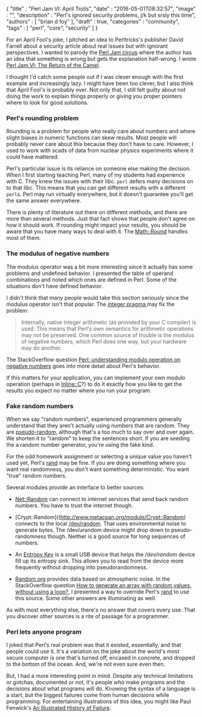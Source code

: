 {
   "title" : "Perl Jam VI: April Trolls",
   "date" : "2016-05-01T08:32:57",
   "image" : "",
   "description" : "Perl's ignored security problems, j/k but srsly this time",
   "authors" : [
      "brian d foy"
   ],
   "draft" : true,
   "categories" : "community",
   "tags" : [
      "perl",
      "core",
      "security"
   ]
}

For an April Fool's joke, I pitched an idea to Perltricks's publisher David Farrell about a security article about real issues but with ignorant perspectives. I wanted to parody the [Perl Jam circus](http://perltricks.com/article/netanel-rubins-perljam-circus/) where the author has an idea that something is wrong but gets the explanation half-wrong. I wrote [Perl Jam VI: The Return of the Camel](http://perltricks.com/article/perl-jam-iv-return-of-the-camel/).

I thought I'd catch some people out if I was clever enough with the first example and increasingly lazy. I might have been too clever, but I also think that April Fool's is probably over. Not only that, I still felt guilty about not doing the work to explain things properly or giving you proper pointers where to look for good solutions.

### Perl's rounding problem

Rounding is a problem for people who really care about numbers and where slight biases in numeric functions can skew results. Most people will probably never care about this because they don't have to care. However, I used to work with scads of data from nuclear physics experiments where it could have mattered.

Perl's particular issue is its reliance on someone else making the decision. When I first starting teaching Perl, many of my students had experience with C. They knew the issues with their libc. `perl` defers many decisions on to that libc. This means that you can get different results with a different `perl`s. Perl may run virtually everywhere, but it doesn't guarantee you'll get the same answer everywhere.

There is plenty of literature out there on different methods, and there are more than several methods. Just that fact shows that people don't agree on how it should work. If rounding might impact your results, you should be aware that you have many ways to deal with it. The [Math::Round](http://www.metacpan.org/module/Math::Round) handles most of them.

### The modulus of negative numbers

The modulus operator was a bit more interesting since it actually has some problems and undefined behavior. I presented the table of operand combinations and noted which ones are defined in Perl. Some of the situations don't have defined behavior.

I didn't think that many people would take this section seriously since the modulus operator isn't that popular. The [integer pragma ](http://perldoc.perl.org/integer.html) may fix the problem:

> Internally, native integer arithmetic (as provided by your C compiler) is used. This means that Perl's own semantics for arithmetic operations may not be preserved. One common source of trouble is the modulus of negative numbers, which Perl does one way, but your hardware may do another.

The StackOverflow question [Perl: understanding modulo operation on negative numbers](https://stackoverflow.com/questions/20691861/perl-understanding-modulo-operation-on-negative-numbers-e-g-103/32090446#32090446) goes into more detail about Perl's behavior.

If this matters for your application, you can implement your own modulo operation (perhaps in [Inline::C](http://www.metacpan.org/module/Inline::C)?) to do it exactly how you like to get the results you expect no matter where you run your program.

### Fake random numbers

When we say "random numbers", experienced programmers generally understand that they aren't actually using numbers that are random. They are [pseudo-random](https://www.random.org/randomness/), although that's a too much to say over and over again. We shorten it to "random" to keep the sentences short. If you are seeding the a random number generator, you're using the fake kind.

For the odd homework assignment or selecting a unique value you haven't used yet, Perl's [rand](http://perldoc.perl.org/functions/rand.html) may be fine. If you are doing something where you want real randomness, you don't want something deterministic. You want "true" random numbers.

Several modules provide an interface to better sources:

* [Net::Random](http://www.metacpan.org/module/Net::Random) can connect to internet services that send back random numbers. You have to trust the internet though.

* [Crypt::Random]((http://www.metacpan.org/module/Crypt::Random) connects to the local [/dev/random](http://man7.org/linux/man-pages/man4/random.4.html). That uses environmental noise to generate bytes. The /dev/urandom device might drop down to pseudo-randomness though. Neither is a good source for long sequences of numbers.

* An [Entropy Key](http://www.entropykey.co.uk) is a small USB device that helps the _/dev/random_ device fill up its entropy sink. This allows you to read from the device more frequently without dropping into pseudorandomness.

* [Random.org](https://www.random.org/integers/) provides data based on atmospheric noise. In the StackOverflow question [How to generate an array with random values, without using a loop?](http://stackoverflow.com/a/4093822/2766176), I presented a way to override Perl's [rand](http://perldoc.perl.org/functions/rand.html) to use this source. Some other answers are illuminating as well.

As with most everything else, there's no answer that covers every use. That you discover other sources is a rite of passage for a programmer.

### Perl lets anyone program

I joked that Perl's real problem was that it existed, essentially, and that people could use it. It's a variation on the joke about the world's most secure computer is one that's turned off, encased in concrete, and dropped to the bottom of the ocean. And, we're not even sure even then.

But, I had a more interesting point in mind. Despite any technical limitations or gotchas, documented or not, it's people who make programs and the decisions about what programs will do. Knowing the syntax of a language is a start, but the biggest failures come from human decisions while programming. For entertaining illustrations of this idea, you might like Paul Fenwick's [An Illustrated History of Failure](https://www.youtube.com/watch?v=73vQglu-4H4).
